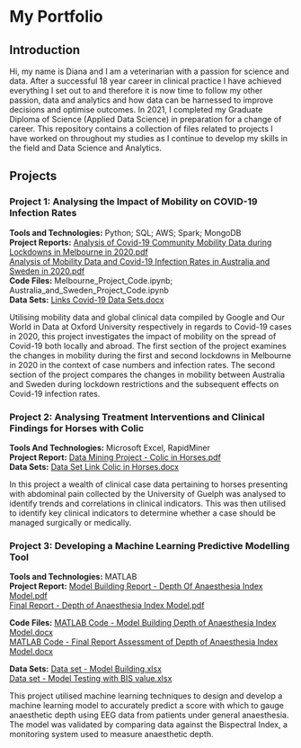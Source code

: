 # My Portfolio


## Introduction  

Hi, my name is Diana and I am a veterinarian with a passion for science and data. After a successful 18 year career in  clinical practice I have achieved everything I set out to and therefore it is now time to follow my other passion, data and analytics and how data can be harnessed to improve decisions and optimise outcomes. In 2021, I completed my Graduate Diploma of Science (Applied Data Science) in preparation for a change of career. This repository contains a collection of files related to projects I have worked on throughout my studies as I continue to develop my skills in the field and Data Science and Analytics.


## Projects

### Project 1:  Analysing the Impact of Mobility on COVID-19 Infection Rates  
**Tools and Technologies:**     Python; SQL; AWS; Spark; MongoDB\
**Project Reports:**   [Analysis of Covid-19 Community Mobility Data during Lockdowns in Melbourne in 2020.pdf](https://github.com/dianakither/myrepository/files/9740636/Analysis.of.Covid-19.Community.Mobility.Data.during.Lockdowns.in.Melbourne.in.2020.pdf)\
[Analysis of Mobility Data and Covid-19 Infection Rates in Australia and Sweden in 2020.pdf](https://github.com/dianakither/myrepository/files/9740632/Analysis.of.Mobility.Data.and.Covid-19.Infection.Rates.in.Australia.and.Sweden.in.2020.pdf)\
**Code Files:**  Melbourne_Project_Code.ipynb;   Australia_and_Sweden_Project_Code.ipynb \
**Data Sets:**   [Links Covid-19 Data Sets.docx](https://github.com/dianakither/myrepository/files/9740675/Links.Covid-19.Data.Sets.docx)

Utilising mobility data and global clinical data compiled by Google and Our World in Data at Oxford University respectively in regards to Covid-19 cases in 2020, this project investigates the impact of mobility on the spread of Covid-19 both locally and abroad. 
The first section of the project examines the changes in mobility during the first and second lockdowns in Melbourne in 2020 in the context of case numbers and infection rates.
The second section of the project compares the changes in mobility between Australia and Sweden during lockdown restrictions and the subsequent effects on Covid-19 infection rates.


### Project 2:  Analysing Treatment Interventions and Clinical Findings for Horses with Colic 
**Tools And Technologies:**    Microsoft Excel, RapidMiner \
**Project Report:** [Data Mining Project - Colic in Horses.pdf](https://github.com/dianakither/myrepository/files/9740668/Data.Mining.Project.-.Colic.in.Horses.pdf) \
**Data Sets:** [Data Set Link Colic in Horses.docx](https://github.com/dianakither/myrepository/files/9740670/Data.Set.Link.Colic.in.Horses.docx)

In this project a wealth of clinical case data pertaining to horses presenting with abdominal pain collected by the University of Guelph was analysed to identify trends and correlations in clinical indicators. This was then utilised to identify key clinical indicators to determine whether a case should be managed surgically or medically.


### Project 3:  Developing a Machine Learning Predictive Modelling Tool

**Tools and Technologies:**  MATLAB \
**Project Report:** [Model Building Report - Depth Of Anaesthesia Index Model.pdf](https://github.com/dianakither/myrepository/files/9740678/Model.Building.Report.-.Depth.Of.Anaesthesia.Index.Model.pdf) \
[Final Report - Depth of Anaesthesia Index Model.pdf](https://github.com/dianakither/dianakither.github.io/files/9740819/Final.Report.-.Depth.of.Anaesthesia.Index.Model.pdf)

**Code Files:** [MATLAB Code - Model Building Depth of Anaesthesia Index Model.docx](https://github.com/dianakither/myrepository/files/9740680/MATLAB.Code.-.Model.Building.Depth.of.Anaesthesia.Index.Model.docx) \
[MATLAB Code - Final Report Assessment of Depth of Anaesthesia Index Model.docx](https://github.com/dianakither/myrepository/files/9740682/MATLAB.Code.-.Final.Report.Assessment.of.Depth.of.Anaesthesia.Index.Model.docx)

**Data Sets:** [Data set - Model Building.xlsx](https://github.com/dianakither/myrepository/files/9740683/Data.set.-.Model.Building.xlsx) \
[Data set - Model Testing with BIS value.xlsx](https://github.com/dianakither/myrepository/files/9740684/Data.set.-.Model.Testing.with.BIS.value.xlsx)

This project utilised machine learning techniques to design and develop a machine learning model to accurately predict a score with which to gauge anaesthetic depth using EEG data from patients under general anaesthesia. The model was validated by comparing data against the Bispectral Index, a monitoring system used to measure anaesthetic depth.
